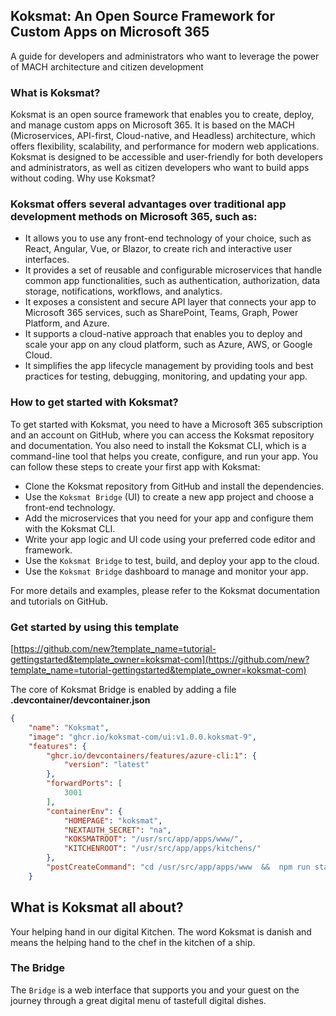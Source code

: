 ## Koksmat: An Open Source Framework for Custom Apps on Microsoft 365

A guide for developers and administrators who want to leverage the power of MACH architecture and citizen development

### What is Koksmat?

Koksmat is an open source framework that enables you to create, deploy, and manage custom apps on Microsoft 365. It is based on the MACH (Microservices, API-first, Cloud-native, and Headless) architecture, which offers flexibility, scalability, and performance for modern web applications. Koksmat is designed to be accessible and user-friendly for both developers and administrators, as well as citizen developers who want to build apps without coding.
Why use Koksmat?

### Koksmat offers several advantages over traditional app development methods on Microsoft 365, such as:

-	It allows you to use any front-end technology of your choice, such as React, Angular, Vue, or Blazor, to create rich and interactive user interfaces.
-	It provides a set of reusable and configurable microservices that handle common app functionalities, such as authentication, authorization, data storage, notifications, workflows, and analytics.
-	It exposes a consistent and secure API layer that connects your app to Microsoft 365 services, such as SharePoint, Teams, Graph, Power Platform, and Azure.
-	It supports a cloud-native approach that enables you to deploy and scale your app on any cloud platform, such as Azure, AWS, or Google Cloud.
-	It simplifies the app lifecycle management by providing tools and best practices for testing, debugging, monitoring, and updating your app.

### How to get started with Koksmat?

To get started with Koksmat, you need to have a Microsoft 365 subscription and an account on GitHub, where you can access the Koksmat repository and documentation. You also need to install the Koksmat CLI, which is a command-line tool that helps you create, configure, and run your app. You can follow these steps to create your first app with Koksmat:

-	Clone the Koksmat repository from GitHub and install the dependencies.
-	Use the `Koksmat Bridge` (UI) to create a new app project and choose a front-end technology.
-	Add the microservices that you need for your app and configure them with the Koksmat CLI.
-	Write your app logic and UI code using your preferred code editor and framework.
-	Use the `Koksmat Bridge` to test, build, and deploy your app to the cloud.
-	Use the `Koksmat Bridge` dashboard to manage and monitor your app.

For more details and examples, please refer to the Koksmat documentation and tutorials on GitHub.

### Get started by using this template

[https://github.com/new?template_name=tutorial-gettingstarted&template_owner=koksmat-com](https://github.com/new?template_name=tutorial-gettingstarted&template_owner=koksmat-com)


The core of Koksmat Bridge is enabled by adding a file **.devcontainer/devcontainer.json**
```json 
{
	"name": "Koksmat",
	"image": "ghcr.io/koksmat-com/ui:v1.0.0.koksmat-9",
	"features": {
		"ghcr.io/devcontainers/features/azure-cli:1": {
			"version": "latest"
		},
		"forwardPorts": [
			3001
		],
		"containerEnv": {
			"HOMEPAGE": "koksmat",
			"NEXTAUTH_SECRET": "na",
			"KOKSMATROOT": "/usr/src/app/apps/www/",
			"KITCHENROOT": "/usr/src/app/apps/kitchens/"
		},
		"postCreateCommand": "cd /usr/src/app/apps/www  &&  npm run start"
	}

```


## What is Koksmat all about?

Your helping hand in our digital Kitchen. The word
Koksmat is danish and means the helping hand to the chef in the kitchen
of a ship.

### The Bridge
The `Bridge` is a web interface that supports you and your guest on the journey through a great digital menu of tastefull digital dishes. 
